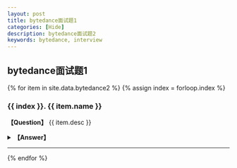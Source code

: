 ```yaml
---
layout: post
title: bytedance面试题1
categories: [Hide]
description: bytedance面试题2
keywords: bytedance, interview
---
```


## bytedance面试题1

{% for item in site.data.bytedance2 %}
{% assign index = forloop.index %}
### {{ index }}. {{ item.name }}
<strong>【Question】</strong>
{{ item.desc }}
<p></p>
<details>
<summary><strong>【Answer】</strong></summary>
<pre>
{{ item.answer }}
</pre>
</details>

---
{% endfor %}